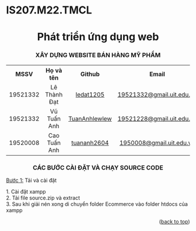 # IS207.M22.TMCL
<h1 align="center">Phát triển ứng dụng web</h1>

<div align="center">
     <h3>XÂY DỰNG WEBSITE BÁN HÀNG MỸ PHẨM</h3>
</div>

<table align="center">
 <tr>
  <th>MSSV</th>
  <th>Họ và tên</th>
  <th>Github</th>
  <th>Email</th>
 </tr>
 <tr align="center">
  <td>19521332</td>
  <td>Lê Thành Đạt</td>
  <td><a href="https://github.com/ledat1205">ledat1205<a></td>
  <td><a href="19521332@gmail.uit.edu.vn">19521332@gmail.uit.edu.vn<a></td>
 </tr>
 <tr align="center">
  <td>19521332</td>
  <td>Vũ Tuấn Anh</td>
  <td><a href="https://github.com/TuanAnhlewlew">TuanAnhlewlew<a></td>
  <td><a href="19521228@gmail.uit.edu.vn">19521228@gmail.uit.edu.vn<a></td>
 </tr>
 <tr align="center">
  <td>19520008</td>
  <td>Cao Tuấn Anh</td>
  <td><a href="https://github.com/tuananh2604">tuananh2604<a></td>
  <td><a href="1950008@gmail.uit.edu.vn">1950008@gmail.uit.edu.vn<a></td>
 </tr>
</table>

<h3 align="center">CÁC BƯỚC CÀI ĐẶT VÀ CHẠY SOURCE CODE</h3>
<p><ins>Bước 1:</ins> Tải và cài đặt</p>
1. Cài đặt xampp </br>
2. Tải file source.zip và extract  </br>
3. Sau khi giải nén xong di chuyển folder Ecommerce vào folder htdocs của xampp  </br>

<p align="right">(<a href="#top">back to top</a>)</p>
